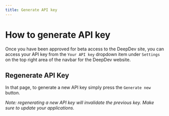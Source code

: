 ```yaml
---
title: Generate API key
---
```


# How to generate API key

Once you have been approved for beta access to the DeepDev site, you can access your API key from the `Your API key` dropdown item under `Settings` on the top right area of the navbar for the DeepDev website.

## Regenerate API Key

In that page, to generate a new API key simply press the `Generate new` button.

_Note: regenerating a new API key will invalidate the previous key. Make sure to update your applications._

